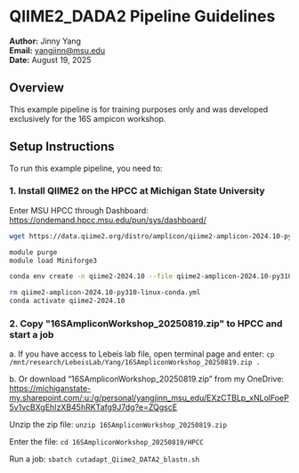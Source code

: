 # QIIME2_DADA2 Pipeline Guidelines
**Author:** Jinny Yang   
**Email:** [yangjinn@msu.edu](mailto:yangjinn@msu.edu)  
**Date:** August 19, 2025

## Overview
This example pipeline is for training purposes only and was developed exclusively for the 16S ampicon workshop.

## Setup Instructions
To run this example pipeline, you need to:

### 1. Install QIIME2 on the HPCC at Michigan State University
Enter MSU HPCC through Dashboard: https://ondemand.hpcc.msu.edu/pun/sys/dashboard/

```bash
wget https://data.qiime2.org/distro/amplicon/qiime2-amplicon-2024.10-py310-linux-conda.yml

module purge
module load Miniforge3

conda env create -n qiime2-2024.10 --file qiime2-amplicon-2024.10-py310-linux-conda.yml

rm qiime2-amplicon-2024.10-py310-linux-conda.yml
conda activate qiime2-2024.10
```

### 2. Copy "16SAmpliconWorkshop_20250819.zip" to HPCC and start a job
a. If you have access to Lebeis lab file, open terminal page and enter: 
``` cp /mnt/research/LebeisLab/Yang/16SAmpliconWorkshop_20250819.zip .	```

b. Or download “16SAmpliconWorkshop_20250819.zip” from my OneDrive: https://michiganstate-my.sharepoint.com/:u:/g/personal/yangjinn_msu_edu/EXzCTBLp_xNLolFoeP5v1vcBXgEhIzXB45hRKTafg9J7dg?e=ZQgscE

Unzip the zip file: ``` unzip 16SAmpliconWorkshop_20250819.zip ```

Enter the file: ``` cd 16SAmpliconWorkshop_20250819/HPCC ```

Run a job: ``` sbatch cutadapt_Qiime2_DATA2_blastn.sh ```


